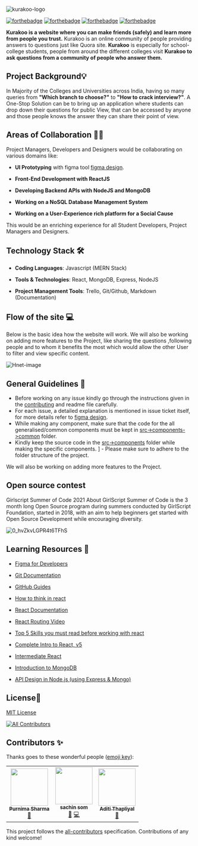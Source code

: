![kurakoo-logo](https://user-images.githubusercontent.com/57852378/104982229-3cce1180-5a30-11eb-9d02-3c32878c6a42.png)

[![forthebadge](https://forthebadge.com/images/badges/open-source.svg)](https://forthebadge.com)
[![forthebadge](https://forthebadge.com/images/badges/built-with-love.svg)](https://forthebadge.com)
[![forthebadge](https://forthebadge.com/images/badges/built-by-developers.svg)](https://forthebadge.com)
[![forthebadge](https://forthebadge.com/images/badges/makes-people-smile.svg)](https://forthebadge.com)

**Kurakoo is a website where you can make friends (safely) and learn more from people you trust.** Kurakoo is an online community of people providing answers to questions just like Quora site. **Kurakoo** is especially for school-college students, people from around the different colleges visit **Kurakoo to ask questions from a community of people who answer them.**


## Project Background💡

In Majority of the Colleges and Universities across India, having so many queries from **"Which branch to choose?"** to **"How to crack interview?"**. A One-Stop Solution can be to bring up an application where students can drop down their questions for public View, that can be accessed by anyone and those people knows the answer they can share their point of view. 


## Areas of Collaboration 👨‍🏭

Project Managers, Developers and Designers would be collaborating on various domains like:

-   **UI Prototyping** with figma tool [figma design](https://www.figma.com/file/1gYZlafa8bUZu61ji10unF/Kurakoo?node-id=0%3A1).
    
-   **Front-End Development with ReactJS**
    
-   **Developing Backend APIs with NodeJS and MongoDB**
    
-   **Working on a NoSQL Database Management System**
    
-   **Working on a User-Experience rich platform for a Social Cause**
    
This would be an enriching experience for all Student Developers, Project Managers and Designers.


## Technology Stack 🛠️

- **Coding Languages**: Javascript (MERN Stack)

- **Tools & Technologies**: React, MongoDB, Express, NodeJS

- **Project Management Tools**: Trello, Git/Github, Markdown (Documentation)

## Flow of the site :computer:
Below is the basic idea how the website will work. We will also be working on adding more features to the Project, like sharing the questions ,following people and to whom it benefits the most which would allow the other User to filter and view specific content.


![Hnet-image](https://user-images.githubusercontent.com/57852378/104997423-90038c80-5a4f-11eb-88d3-389b501c00ad.gif)



## General Guidelines :dart:
 - Before working on any issue kindly go through the instructions given in the [contributing](CONTRIBUTING.md) and readme file carefully.
 - For each issue, a detailed explanation is mentioned in issue ticket itself, for more details refer to [figma design](https://www.figma.com/file/1gYZlafa8bUZu61ji10unF/Kurakoo?node-id=0%3A1).
 - While making any component, make sure that the code for the all generalised/common components must be kept in [src->components->common](src/components/common) folder.
 - Kindly keep the source code in the [src->components](src/components/) folder while making the specific components.
] - Please make sure to adhere to the folder structure of the project.

We will also be working on adding more features to the Project.

## Open source contest
Girlscript Summer of Code 2021
About GirlScript Summer of Code is the 3 month long Open Source program during summers conducted by GirlScript Foundation, started in 2018, with an aim to help beginners get started with Open Source Development while encouraging diversity.

![0_hvZkvLGPR4t6TFhS](https://user-images.githubusercontent.com/57852378/108583937-3ef2fb00-7363-11eb-9239-a274fbe00bdd.png)


## Learning Resources 🧰


- [Figma for Developers](https://www.youtube.com/playlist?list=PL7e8VJ_ZN6epq-oiYOufiuPI-fpDC2Mby)
- [Git Documentation](https://git-scm.com/docs)
- [GitHub Guides](https://guides.github.com/)
- [How to think in react](https://www.youtube.com/watch?v=YJPSR9dEQV8&t=17s)
- [React Documentation](https://reactjs.org/docs/getting-started.html)
- [React Routing Video](https://www.youtube.com/watch?v=Law7wfdg_ls&t=1778s)
- [Top 5 Skills you must read before working with react](https://www.geeksforgeeks.org/top-5-skills-you-must-know-before-you-learn-reactjs/)


-   [Complete Intro to React, v5](https://frontendmasters.com/courses/complete-react-v5/)
    
-   [Intermediate React](https://frontendmasters.com/courses/intermediate-react/)
    
-   [Introduction to MongoDB](https://frontendmasters.com/courses/mongodb/)
    
- [API Design in Node.js (using Express & Mongo)](https://frontendmasters.com/courses/api-design-nodejs/using-the-mongo-with-node/)

## License📜

[MIT License](https://github.com/purnima143/Kurakoo/blob/master/LICENSE)




<!-- ALL-CONTRIBUTORS-BADGE:START - Do not remove or modify this section -->
[![All Contributors](https://img.shields.io/badge/all_contributors-3-orange.svg?style=flat-square)](#contributors-)
<!-- ALL-CONTRIBUTORS-BADGE:END -->

## Contributors ✨

Thanks goes to these wonderful people ([emoji key](https://allcontributors.org/docs/en/emoji-key)):

<!-- ALL-CONTRIBUTORS-LIST:START - Do not remove or modify this section -->
<!-- prettier-ignore-start -->
<!-- markdownlint-disable -->
<table>
  <tr>
    <td align="center"><a href="http://purnimasharma.me"><img src="https://avatars1.githubusercontent.com/u/57852378?v=4?s=100" width="100px;" alt=""/><br /><sub><b>Purnima Sharma</b></sub></a><br /><a href="#projectManagement-purnima143" title="Project Management">📆</a></td>
    <td align="center"><a href="https://www.linkedin.com/in/sachinsom507"><img src="https://avatars.githubusercontent.com/u/64790109?v=4?s=100" width="100px;" alt=""/><br /><sub><b>sachin som</b></sub></a><br /><a href="https://github.com/purnima143/Kurakoo/commits?author=sachinsom93" title="Documentation">📖</a> <a href="https://github.com/purnima143/Kurakoo/commits?author=sachinsom93" title="Code">💻</a></td>
    <td align="center"><a href="https://github.com/thaditi"><img src="https://avatars.githubusercontent.com/u/47235301?v=4?s=100" width="100px;" alt=""/><br /><sub><b>Aditi Thapliyal</b></sub></a><br /><a href="#design-thaditi" title="Design">🎨</a></td>
  </tr>
</table>

<!-- markdownlint-restore -->
<!-- prettier-ignore-end -->

<!-- ALL-CONTRIBUTORS-LIST:END -->

This project follows the [all-contributors](https://github.com/all-contributors/all-contributors) specification. Contributions of any kind welcome!
